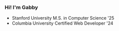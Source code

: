 ### Hi! I'm Gabby

- Stanford University M.S. in Computer Science '25 <br>
- Columbia University Certified Web Developer '24 <br>
